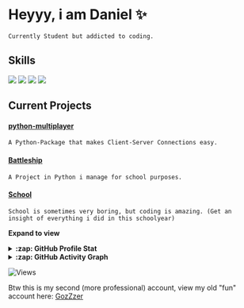 # Heyyy, i am Daniel ✨

    Currently Student but addicted to coding.
    
## Skills
![](https://img.shields.io/badge/Python-3.10+-informational?style=flat&logo=python&logoColor=white&color=darkgreen)
![](https://img.shields.io/badge/C-Basics-informational?style=flat&logo=c&logoColor=white&color=darkgreen)
![](https://img.shields.io/badge/DB-Mysql-informational?style=flat&logo=mysql&logoColor=white&color=darkgreen)
![](https://img.shields.io/badge/DB-Postgresql-informational?style=flat&logo=postgresql&logoColor=white&color=darkgreen)
    
## Current Projects

#### [python-multiplayer](https://github.com/BroCodeAT/python-multiplayer)
    A Python-Package that makes Client-Server Connections easy.
    
#### [Battleship](https://github.com/dpfurners/Battleship)
    A Project in Python i manage for school purposes.
    
#### [School](https://github.com/dpfurners/https://github.com/dpfurners/FSST-Sign-2022-23)
    School is sometimes very boring, but coding is amazing. (Get an insight of everything i did in this schoolyear)
    



**Expand to view**
<details>
  <summary><b>:zap: GitHub Profile Stat</b></summary>
  <img src="https://github-readme-stats.anuraghazra1.vercel.app/api?username=dpfurners&show_icons=true&count_private=true&theme=blue-green" />
</details>
<details>
  <summary><b>:zap: GitHub Activity Graph</b></summary>
  <img src="https://github-readme-activity-graph.cyclic.app/graph?username=dpfurners&bg_color=222621&color=a3a3a3&line=39552b&point=14ea10&area=true&hide_border=true" />
</details>


<!-- GitHub section: END -->

<!-- Profile Views -->

<p align="left"> <img src="https://komarev.com/ghpvc/?username=dpfurners&label=Profile%20views&color=0e75b6&style=flat" alt="Views" />
</p>

Btw this is my second (more professional) account, view my old "fun" account here: [GozZzer](https://github.com/GozZzer)

<!-- THE END -->

<!--
**dpfurners/dpfurners** is a ✨ _special_ ✨ repository because its `README.md` (this file) appears on your GitHub profile.

Here are some ideas to get you started:

- 🔭 I’m currently working on ...
- 🌱 I’m currently learning ...
- 👯 I’m looking to collaborate on ...
- 🤔 I’m looking for help with ...
- 💬 Ask me about ...
- 📫 How to reach me: ...
- 😄 Pronouns: ...
- ⚡ Fun fact: ...
-->
